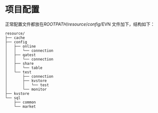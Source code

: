 # 项目配置

正常配置文件都放在$ROOTPATH/resource/config/$EVN 文件加下，结构如下：

````
resource/
├── cache
├── config
│   ├── online
│   │   └── connection
│   ├── qatest
│   │   └── connection
│   ├── share
│   │   └── table
│   └── test
│       ├── connection
│       ├── kvstore
│       │   └── test
│       └── monitor
├── kvstore
└── sql
    ├── common
    └── market
````